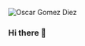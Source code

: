 ![Oscar Gomez Diez](https://res.cloudinary.com/dhypugjp3/image/upload/v1711327380/cabecera-github_tnmezr.jpg)

### Hi there 👋

<!--
**OscarDev83/OscarDev83** is a ✨ _special_ ✨ repository because its `README.md` (this file) appears on your GitHub profile.

Here are some ideas to get you started:

- 🔭 I’m currently working on ...
- 🌱 I’m currently learning ...
- 👯 I’m looking to collaborate on ...
- 🤔 I’m looking for help with ...
- 💬 Ask me about ...
- 📫 How to reach me: ...
- 😄 Pronouns: ...
- ⚡ Fun fact: ...
-->
